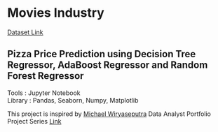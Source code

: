 # Movies Industry

[Dataset Link](https://www.kaggle.com/datasets/knightbearr/pizza-price-prediction?select=pizza_v1.csv)<br>

<h2>Pizza Price Prediction using Decision Tree Regressor, AdaBoost Regressor and Random Forest Regressor </h2>

Tools   : Jupyter Notebook <br>
Library : Pandas, Seaborn, Numpy, Matplotlib <br>

This project is inspired by [Michael Wiryaseputra](https://www.linkedin.com/in/michael-wiryaseputra/) Data Analyst Portfolio Project Series [Link](https://www.youtube.com/@dataanalyticswithmichael8931)
